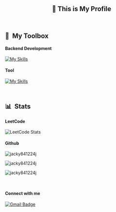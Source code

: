 <h2 align="center">👋 This is My Profile</h2>

&nbsp;
## 🧰 &nbsp;My Toolbox
#### Backend Development
[![My Skills](https://skillicons.dev/icons?i=cs,dotnet,docker,redis,sqlite,ubuntu)](https://skillicons.dev)

#### Tool
[![My Skills](https://skillicons.dev/icons?i=aws,github,githubactions,postman,selenium)](https://skillicons.dev)

&nbsp;

## 📊 &nbsp;Stats

#### LeetCode
![LeetCode Stats](https://leetcard.jacoblin.cool/Tian1224?theme=dark&font=Artifika)

#### Github
<p><img align="center" src="https://github-readme-stats.vercel.app/api/top-langs?username=jacky841224j&theme=calm_pink&show_icons=true&locale=en&layout=compact&hide=pascal," alt="jacky841224j" /></p>

<p><img align="center" src="https://github-readme-stats.vercel.app/api?username=jacky841224j&theme=calm_pink&show_icons=true&locale=en&hide=issues,contribs" alt="jacky841224j" /></p>

<p><img align="center" src="https://github-readme-streak-stats.herokuapp.com/?user=jacky841224j&theme=calm_pink" alt="jacky841224j" /></p>

&nbsp;

<h4 align="left">Connect with me</h4>

[![Gmail Badge](https://img.shields.io/badge/Gmail-red?style=flat&logo=gmail&logoColor=white)](mailto:jacky841224j@gmail.com)


<!--
**jacky841224j/jacky841224j** is a ✨ _special_ ✨ repository because its `README.md` (this file) appears on your GitHub profile.

Here are some ideas to get you started:

- 🔭 I’m currently working on ...
- 🌱 I’m currently learning ...
- 👯 I’m looking to collaborate on ...
- 🤔 I’m looking for help with ...
- 💬 Ask me about ...
- 📫 How to reach me: ...
- 😄 Pronouns: ...
- ⚡ Fun fact: ...
-->
